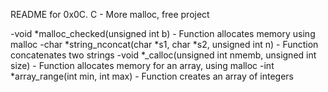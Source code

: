 README for 0x0C. C - More malloc, free project

-void *malloc_checked(unsigned int b) - Function allocates memory using malloc
-char *string_nconcat(char *s1, char *s2, unsigned int n) - Function concatenates two strings
-void *_calloc(unsigned int nmemb, unsigned int size) - Function allocates memory for an array, using malloc
-int *array_range(int min, int max) - Function creates an array of integers
